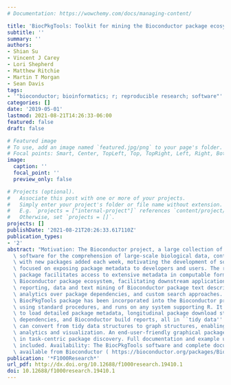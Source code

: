 ```yaml
---
# Documentation: https://wowchemy.com/docs/managing-content/

title: 'BiocPkgTools: Toolkit for mining the Bioconductor package ecosystem'
subtitle: ''
summary: ''
authors:
- Shian Su
- Vincent J Carey
- Lori Shepherd
- Matthew Ritchie
- Martin T Morgan
- Sean Davis
tags:
- '"bioconductor; bioinformatics; r; reproducible research; software"'
categories: []
date: '2019-05-01'
lastmod: 2021-08-21T14:26:33-06:00
featured: false
draft: false

# Featured image
# To use, add an image named `featured.jpg/png` to your page's folder.
# Focal points: Smart, Center, TopLeft, Top, TopRight, Left, Right, BottomLeft, Bottom, BottomRight.
image:
  caption: ''
  focal_point: ''
  preview_only: false

# Projects (optional).
#   Associate this post with one or more of your projects.
#   Simply enter your project's folder or file name without extension.
#   E.g. `projects = ["internal-project"]` references `content/project/deep-learning/index.md`.
#   Otherwise, set `projects = []`.
projects: []
publishDate: '2021-08-21T20:26:33.617110Z'
publication_types:
- '2'
abstract: "Motivation: The Bioconductor project, a large collection of open source\
  \ software for the comprehension of large-scale biological data, continues to grow\
  \ with new packages added each week, motivating the development of software tools\
  \ focused on exposing package metadata to developers and users. The resulting BiocPkgTools\
  \ package facilitates access to extensive metadata in computable form covering the\
  \ Bioconductor package ecosystem, facilitating downstream applications such as custom\
  \ reporting, data and text mining of Bioconductor package text descriptions, graph\
  \ analytics over package dependencies, and custom search approaches. Results: The\
  \ BiocPkgTools package has been incorporated into the Bioconductor project, installs\
  \ using standard procedures, and runs on any system supporting R. It provides functions\
  \ to load detailed package metadata, longitudinal package download statistics, package\
  \ dependencies, and Bioconductor build reports, all in ``tidy data'' form. BiocPkgTools\
  \ can convert from tidy data structures to graph structures, enabling graph-based\
  \ analytics and visualization. An end-user-friendly graphical package explorer aids\
  \ in task-centric package discovery. Full documentation and example use cases are\
  \ included. Availability: The BiocPkgTools software and complete documentation are\
  \ available from Bioconductor ( https://bioconductor.org/packages/BiocPkgTools)."
publication: '*F1000Research*'
url_pdf: http://dx.doi.org/10.12688/f1000research.19410.1
doi: 10.12688/f1000research.19410.1
---
```

